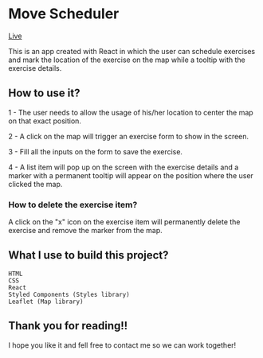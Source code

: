<h1 display="inline-block">Move Scheduler</h1> 

<a href="https://movescheduler.netlify.app/" target="_blank">Live</a> <br>

<p>This is an app created with React in which the user can schedule exercises and mark the location of the exercise on the map while a tooltip with the exercise details.</p>

<h2>How to use it?</h2>

<p>1 - The user needs to allow the usage of his/her location to center the map on that exact position.</p>
<p>2 - A click on the map will trigger an exercise form to show in the screen.</p>
<p>3 - Fill all the inputs on the form to save the exercise.</p>
<p>4 - A list item will pop up on the screen with the exercise details and a marker with a permanent tooltip will appear on the position where the user clicked the map.</p>

<h3>How to delete the exercise item?</h3>

<p>A click on the "x" icon on the exercise item will permanently delete the exercise and remove the marker from the map.</p>

<h2> What I use to build this project?</h2>

```
HTML
CSS
React
Styled Components (Styles library)
Leaflet (Map library)
```

<h2>Thank you for reading!!</h2>

I hope you like it and fell free to contact me so we can work together!
